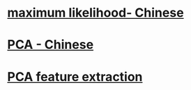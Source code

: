 # [maximum likelihood- Chinese](https://zhuanlan.zhihu.com/p/26614750)
# [PCA - Chinese](https://zhuanlan.zhihu.com/p/77151308)
# [PCA feature extraction](https://towardsdatascience.com/feature-extraction-techniques-d619b56e31be)
